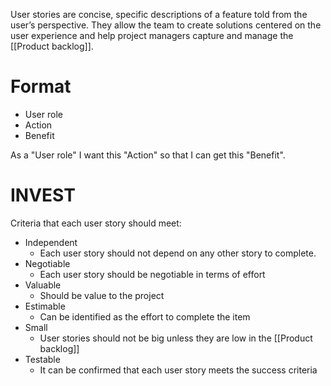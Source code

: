 User stories are concise, specific descriptions of a feature told from the user’s perspective. 
They allow the team to create solutions centered on the user experience and help project managers capture and manage the [[Product backlog]].

# Format
- User role
- Action
- Benefit

As a "User role" I want this "Action" so that I can get this "Benefit".

# INVEST 
Criteria that each user story should meet:
- Independent
	- Each user story should not depend on any other story to complete. 
- Negotiable
	- Each user story should be negotiable in terms of effort
- Valuable
	- Should be value to the project
- Estimable
	- Can be identified as the effort to complete the item
- Small
	- User stories should not be big unless they are low in the [[Product backlog]]
- Testable
	- It can be confirmed that each user story meets the success criteria